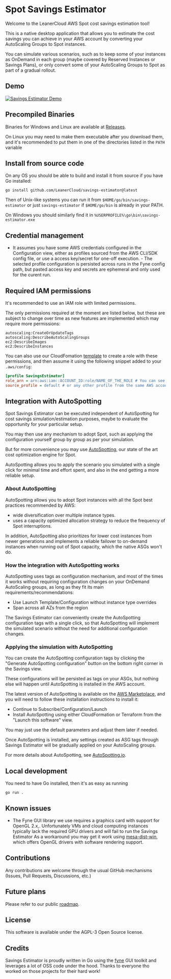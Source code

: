 # Spot Savings Estimator

Welcome to the LeanerCloud AWS Spot cost savings estimation tool!

This is a native desktop application that allows you to estimate the cost
savings you can achieve in your AWS account by converting your AutoScaling
Groups to Spot instances.

You can simulate various scenarios, such as to keep some of your instances as
OnDemand in each group (maybe covered by Reserved Instances or Savings Plans),
or only convert some of your AutoScaling Groups to Spot as part of a gradual
rollout.

## Demo

[![Savings Estimator Demo](https://yt-embed.live/embed?v=VXfCOXXtLwA)](https://youtu.be/VXfCOXXtLwA "Savings Estimator demo")

## Precompiled Binaries

Binaries for Windows and Linux are available at
[Releases](https://github.com/LeanerCloud/savings-estimator/releases).

On Linux you may need to make them executable after you download them, and it's
recommended to put them in one of the directories listed in the `PATH` variable

## Install from source code

On any OS you should be able to build and install it from source if you have Go
installed:

`go install github.com/LeanerCloud/savings-estimator@latest`

Then of Unix-like systems you can run it from `$HOME/go/bin/savings-estimator`
or just `savings-estimator` if `$HOME/go/bin` is already in your PATH.

On Windows you should similarly find it in `%USERPROFILE%\go\bin\savings-estimator.exe`

## Credential management

- It assumes you have some AWS credentials configured in the Configuration
view, either as profiles sourced from the AWS CLI/SDK config file, or use a
access key/secret for one-off execution. - The selected profile configuration
is persisted across runs in the Fyne config path, but pasted access key and
secrets are ephemeral and only used for the curent run.

## Required IAM permissions

It's recommended to use an IAM role with limited permissions.

The only permissions required at the moment are listed below, but these are
subject to change over time as new features are implemented which may require
more permissions:

```text
autoscaling:CreateOrUpdateTags
autoscaling:DescribeAutoScalingGroups
ec2:DescribeImages
ec2:DescribeInstances
```

You can also use our CloudFomation [template](/cloudformation/template.yaml) to
create a role with these permissions, and then assume it using the following
snippet added to your `.aws/config`:

```ini
[profile SavingsEstimator]
role_arn = arn:aws:iam::ACCOUNT_ID:role/NAME_OF_THE_ROLE # You can see it in the CloudFormation stack outputs.
source_profile = default # or any other profile from the same AWS account
```

## Integration with AutoSpotting

Spot Savings Estimator can be executed independent of AutoSpotting for cost
savings simulation/estimation purposes, maybe to evaluate the opportunity for
your particular setup.

You may then use any mechanism to adopt Spot, such as applying the
configuration yourself group by group as per your simulation.

But for more convenience you may use [AutoSpotting](AutoSpotting.io), our state
of the art cost optimization engine for Spot.

AutoSpotting allows you to apply the scenario you simulated with a single click
for minimal time and effort spent, and also in the end getting a more reliable
setup.

### About AutoSpotting

AutoSpotting allows you to adopt Spot instances with all the Spot best
practices recommended by AWS:

- wide diversification over multiple instance types.
- uses a capacity optimized allocation strategy to reduce the frequency of
  Spot interruptions.

In addition, AutoSpotting also prioritizes for lower cost instances from newer
generations and implements a reliable failover to on-demand instances when
running out of Spot capacity, which the native ASGs won't do.

### How the integration with AutoSpotting works

AutoSpotting uses tags as configuration mechanism, and most of the times it
works without requiring configuration changes on your OnDemand AutoScaling
groups, as long as they fit its main requirements/recommendations:

- Use Launch Template/Configuration without instance type overrides
- Span across all AZs from the region

The Savings Estimator can conveniently create the AutoSpotting configuration
tags with a single click, so that AutoSpotting will implement the simulated
scenario without the need for additional configuration changes.

### Applying the simulation with AutoSpotting

You can create the AutoSpotting configuration tags by clicking the "Generate
AutoSpotting configuration" button on the bottom right corner in the Savings
view.

These configurations will be persisted as tags on your ASGs, but nothing else
will happen until AutoSpotting is installed in the AWS account.

The latest version of AutoSpotting is available on the
[AWS Marketplace](https://aws.amazon.com/marketplace/pp/prodview-6uj4pruhgmun6),
and you will need to follow these installation instructions to install it:

- Continue to Subscribe/Configuration/Launch
- Install AutoSpotting using either CloudFormation or Terraform from the
  "Launch this software" view.

You may just use the default parameters and adjust them later if needed.

Once AutoSpotting is installed, any settings created as ASG tags through
Savings Estimator will be gradually applied on your AutoScaling groups.

For more details about AutoSpotting, see [AutoSpotting.io](AutoSpotting.io).

## Local development

You need to have Go installed, then it's as easy as running

`go run .`

## Known issues

- The Fyne GUI library we use requires a graphics card with support for
  OpenGL 2.x,. Unfortunately VMs and cloud computing instances typically
  lack the required GPU drivers and will fail to run the Savings Estimator
  As a workaround you may get it work using
  [mesa-dist-win](https://github.com/pal1000/mesa-dist-win#installation-and-usage),
  which offers OpenGL drivers with software rendering support.

## Contributions

Any contributions are welcome through the usual GitHub mechanisms (Issues, Pull
Requests, Discussions, etc.)

## Future plans

Please refer to our public [roadmap](https://github.com/orgs/LeanerCloud/projects/1).

## License

This software is available under the AGPL-3 Open Source license.

## Credits

Savings Estimator is proudly written in Go using the [fyne](fyne.io) GUI
toolkit and leverages a lot of OSS code under the hood. Thanks to everyone tho
worked on those projects for their hard work!

